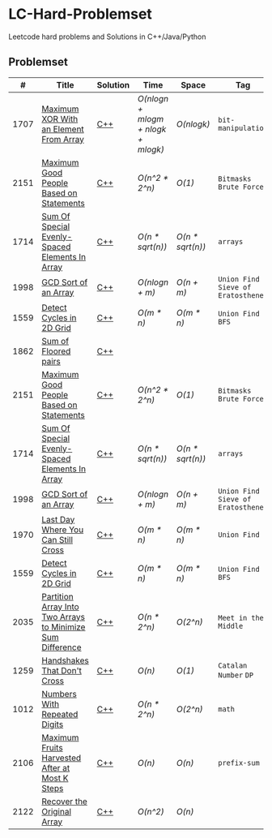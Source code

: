 # LC-Hard-Problemset
Leetcode hard problems and Solutions in C++/Java/Python 


## Problemset
|  #  | Title           |  Solution       |  Time           | Space           |      Tag          | 
|-----|---------------- | --------------- | --------------- | --------------- |  --------------|
| 1707 | [Maximum XOR With an Element From Array](https://leetcode.com/problems/maximum-xor-with-an-element-from-array/) | [C++](./C++/1707.cpp) | _O(nlogn + mlogm + nlogk + mlogk)_ | _O(nlogk)_ | `bit-manipulation` | 
| 2151 | [Maximum Good People Based on Statements](https://leetcode.com/problems/maximum-good-people-based-on-statements/) | [C++](./C++/2151.cpp)| _O(n^2 * 2^n)_ | _O(1)_ | `Bitmasks` `Brute Force`
1714 | [Sum Of Special Evenly-Spaced Elements In Array](https://leetcode.com/problems/sum-of-special-evenly-spaced-elements-in-array/) | [C++](./C++/1714.cpp)  | _O(n * sqrt(n))_ | _O(n * sqrt(n))_ | `arrays` | 	  |
1998 | [GCD Sort of an Array](https://leetcode.com/problems/gcd-sort-of-an-array/) | [C++](./C++/1998.cpp)| _O(nlogn + m)_ | _O(n + m)_  | `Union Find` `Sieve of Eratosthenes`
1559 | [Detect Cycles in 2D Grid](https://leetcode.com/problems/detect-cycles-in-2d-grid/) | [C++](./C++/1559.cpp)| _O(m * n)_ | _O(m * n)_      | `Union Find` `BFS`
1862 | [Sum of Floored pairs](https://leetcode.com/problems/sum-of-floored-pairs/) | [C++](./C++/1862.cpp)|     | 
| 2151 | [Maximum Good People Based on Statements](https://leetcode.com/problems/maximum-good-people-based-on-statements/) | [C++](./C++/2151.cpp)| _O(n^2 * 2^n)_ | _O(1)_ | `Bitmasks` `Brute Force`
 1714 | [Sum Of Special Evenly-Spaced Elements In Array](https://leetcode.com/problems/sum-of-special-evenly-spaced-elements-in-array/) | [C++](./C++/1714.cpp)  | _O(n * sqrt(n))_ | _O(n * sqrt(n))_ | `arrays` | 	 |
 1998 | [GCD Sort of an Array](https://leetcode.com/problems/gcd-sort-of-an-array/) | [C++](./C++/1998.cpp)| _O(nlogn + m)_ | _O(n + m)_  | `Union Find` `Sieve of Eratosthenes`
 1970 | [Last Day Where You Can Still Cross](https://leetcode.com/problems/last-day-where-you-can-still-cross/) | [C++](./C++/1970.cpp)| _O(m * n)_ | _O(m * n)_ |  `Union Find`
 1559 | [Detect Cycles in 2D Grid](https://leetcode.com/problems/detect-cycles-in-2d-grid/) | [C++](./C++/1559.cpp)| _O(m * n)_ | _O(m * n)_      | `Union Find` `BFS`
 2035 | [Partition Array Into Two Arrays to Minimize Sum Difference](https://leetcode.com/problems/partition-array-into-two-arrays-to-minimize-sum-difference/) | [C++](./C++/2035.cpp)| _O(n * 2^n)_ | _O(2^n)_ | `Meet in the Middle`
 1259 | [Handshakes That Don't Cross](https://leetcode.com/problems/handshakes-that-dont-cross/) | [C++](./C++/1259.cpp)| _O(n)_ | _O(1)_ | `Catalan Number` `DP`
 1012 | [Numbers With Repeated Digits](https://leetcode.com/problems/numbers-with-repeated-digits/) | [C++](./C++/1012.cpp)| _O(n * 2^n)_ | _O(2^n)_ | `math`
 2106 | [Maximum Fruits Harvested After at Most K Steps](https://leetcode.com/problems/maximum-fruits-harvested-after-at-most-k-steps/) | [C++](./C++/2106.cpp)| _O(n)_ | _O(n)_ | `prefix-sum`
 2122 | [Recover the Original Array](https://leetcode.com/problems/recover-the-original-array/) | [C++](./C++/2122.cpp)| _O(n^2)_ | _O(n)_ | 
